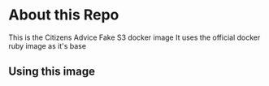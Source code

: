 # About this Repo

This is the Citizens Advice Fake S3 docker image
It uses the official docker ruby image as it's base

## Using this image


